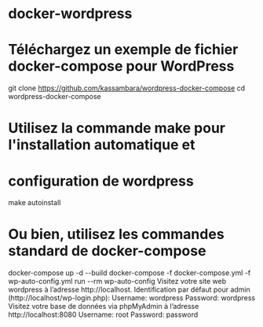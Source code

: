 # docker-wordpress
# Téléchargez un exemple de fichier docker-compose pour WordPress
git clone https://github.com/kassambara/wordpress-docker-compose
cd wordpress-docker-compose

# Utilisez la commande make pour l'installation automatique et
# configuration de wordpress
make autoinstall

# Ou bien, utilisez les commandes standard de docker-compose
docker-compose up -d --build
docker-compose -f docker-compose.yml -f wp-auto-config.yml run --rm wp-auto-config
Visitez votre site web wordpress à l’adresse http://localhost. Identification par défaut pour admin (http://localhost/wp-login.php):
Username: wordpress
Password: wordpress
Visitez votre base de données via phpMyAdmin à l’adresse http://localhost:8080
Username: root
Password: password

